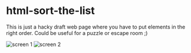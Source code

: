 # html-sort-the-list
This is just a hacky draft web page where you have to put elements in the right order. Could be useful for a puzzle or escape room ;)

![screen 1](https://github.com/zommerfelds/html-sort-the-list/assets/1260622/f63fa1ee-6c86-432f-8bde-5e6ea9781e6c)
![screen 2](https://github.com/zommerfelds/html-sort-the-list/assets/1260622/96c1de00-813f-4461-b484-df1c18af2db6)
